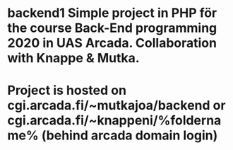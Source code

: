 # backend1 Simple project in PHP för the course Back-End programming 2020 in UAS Arcada. Collaboration with Knappe & Mutka.
# Project is hosted on cgi.arcada.fi/~mutkajoa/backend or cgi.arcada.fi/~knappeni/%foldername% (behind arcada domain login)